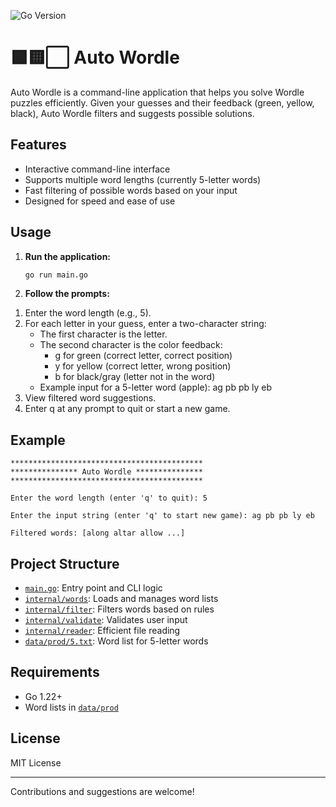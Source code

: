 ![Go Version](https://img.shields.io/badge/go-1.22+-blue)
# 🟩🟨⬜️ Auto Wordle

Auto Wordle is a command-line application that helps you solve Wordle puzzles efficiently. Given your guesses and their feedback (green, yellow, black), Auto Wordle filters and suggests possible solutions.

## Features

- Interactive command-line interface
- Supports multiple word lengths (currently 5-letter words)
- Fast filtering of possible words based on your input
- Designed for speed and ease of use

## Usage

1. **Run the application:**
   ```sh
   go run main.go
   ```

2. **Follow the prompts:**

1) Enter the word length (e.g., 5).
2) For each letter in your guess, enter a two-character string:
    - The first character is the letter.
    - The second character is the color feedback:
        - g for green (correct letter, correct position)
        - y for yellow (correct letter, wrong position)
        - b for black/gray (letter not in the word)
    - Example input for a 5-letter word (apple): ag pb pb ly eb
3) View filtered word suggestions.
4) Enter q at any prompt to quit or start a new game.

## Example

```
*******************************************
*************** Auto Wordle ***************
*******************************************

Enter the word length (enter 'q' to quit): 5

Enter the input string (enter 'q' to start new game): ag pb pb ly eb

Filtered words: [along altar allow ...]
```

## Project Structure

- [`main.go`](main.go): Entry point and CLI logic
- [`internal/words`](internal/words): Loads and manages word lists
- [`internal/filter`](internal/filter): Filters words based on rules
- [`internal/validate`](internal/validate): Validates user input
- [`internal/reader`](internal/reader): Efficient file reading
- [`data/prod/5.txt`](data/prod/5.txt): Word list for 5-letter words

## Requirements
- Go 1.22+
- Word lists in [`data/prod`](data/prod)

## License
MIT License

---
Contributions and suggestions are welcome!

